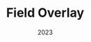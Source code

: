 ---
offline: false
private: false
title: "Field Overlay"
specs: "El Reproductor de Audio Multicanal es un dispositivo diseñado para reproducir audio en hasta 8 canales simultáneos e independientes desde una sola unidad. Al vincular un segundo dispositivo, la reproducción se puede ampliar hasta 16 canales, manteniendo la sincronización entre ambos. Es ideal para instalaciones de sonido con cintas fijas o para sistemas que requieren activación mediante sensores o protocolos de comunicación."
date: "2023"
endDate: "2023"
categories: 
  - "obra-multimedia"
place: "Taller monkmonkeykey"
mainImage: "https://res.cloudinary.com/dmrzmnjln/image/upload/v1742247492/website/projects/comision-produccion-obra/sj0ii6yu0pf4mkfhuel4.jpg"
mainImageCredit: "Esquema de componentes y vistas del reproductor, 2023. Diseño, fabricación y programación por Josué Martínez."
customnamecollaborator: "Comisionado por"
collaborators:
  - alvaro-diaz
images:
  - "https://res.cloudinary.com/dmrzmnjln/image/upload/v1740801414/website/projects/comision-produccion-obra/dmrhmgmqo6jo9c4dpab8.jpg"
  - "https://res.cloudinary.com/dmrzmnjln/image/upload/v1739081407/website/projects/comision-produccion-obra/zf9ebbjbx56vwpmc0ygt.png"
imageCredits:
  - "Reproductor de audio multicanal ensamblado, 2023. Diseño fabriación y programación por Josué Martínez."
  - "Vista isometrica del dispositvo de reproducción de audio multicanal, 2023. Diseño, fabricación y programación por Josué Martínez."
description: "Diseño, fabricación y programación de reproductor de audio multicanal."
videoLink: "" 
audioLink: ""  
---